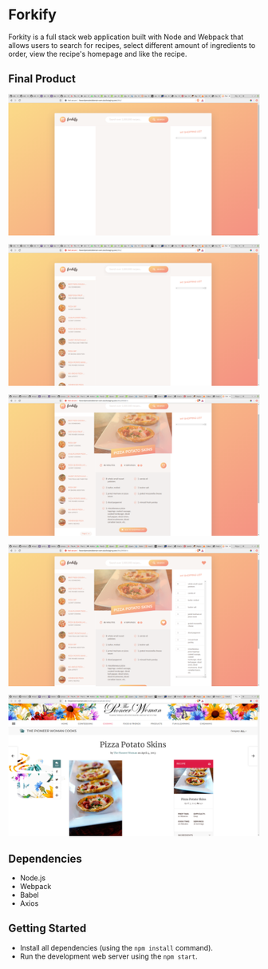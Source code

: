 # Forkify

Forkity is a full stack web application built with Node and Webpack that allows users to search for recipes, select different amount of ingredients to order, view the recipe's homepage and like the recipe.

## Final Product

!["Forkify's home page."](https://github.com/AtlasSkyholder/Forkify/blob/master/docs/home.png?raw=true)

!["Forky's search result for pizza recipe"](https://github.com/AtlasSkyholder/Forkify/blob/master/docs/pizzaSearch.png?raw=true)

!["Selected Potatos With Skins Pizza recipe"](https://github.com/AtlasSkyholder/Forkify/blob/master/docs/potatoSkinsPizza.png?raw=true)

!["Sidebar Shooping List after pressing the 'Add to shopping list' button. Heart/Liked status appears after the button is selected"](https://github.com/AtlasSkyholder/Forkify/blob/master/docs/LikeAndShoppinglist.png?raw=true)

!["After pressing the 'Directions' button, user is sent to the recipe website as seen here"](https://github.com/AtlasSkyholder/Forkify/blob/master/docs/recipePage.png?raw=true)

## Dependencies

- Node.js
- Webpack
- Babel
- Axios

## Getting Started

- Install all dependencies (using the `npm install` command).
- Run the development web server using the `npm start`.